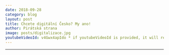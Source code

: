 ```yaml
---
date: 2018-09-28
category: blog
layout: post
title: Chcete digitální Česko? My ano!
author: Pirátská strana
image: posts/digitalizace.jpg
youtubeVideoId: v4Gwx4apIdo * if youtubeVideoId is provided, it will replace the image as the main content
---
```



- - -
